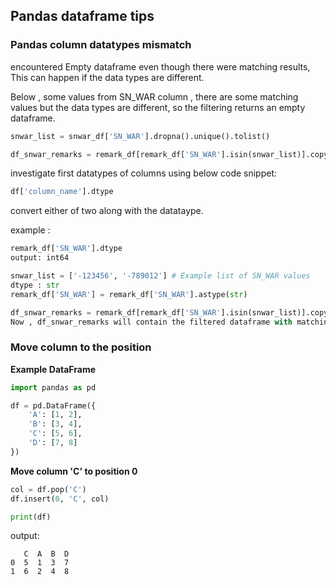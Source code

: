 ## Pandas dataframe tips


### Pandas column datatypes mismatch

encountered Empty dataframe even though there were matching results, This can happen if the data types are different.

Below , some values from SN_WAR column , there are some matching values but the data types are different, so the filtering returns an empty dataframe.
```python
snwar_list = snwar_df['SN_WAR'].dropna().unique().tolist()

df_snwar_remarks = remark_df[remark_df['SN_WAR'].isin(snwar_list)].copy()
```

investigate first datatypes of columns using below code snippet:
```python
df['column_name'].dtype

```

convert either of two along with the datataype.

example :

```python
remark_df['SN_WAR'].dtype
output: int64

snwar_list = ['-123456', '-789012'] # Example list of SN_WAR values
dtype : str 
remark_df['SN_WAR'] = remark_df['SN_WAR'].astype(str)

df_snwar_remarks = remark_df[remark_df['SN_WAR'].isin(snwar_list)].copy()
Now , df_snwar_remarks will contain the filtered dataframe with matching SN_WAR values.
```

### Move column to the position


**Example DataFrame**

```python
import pandas as pd

df = pd.DataFrame({
    'A': [1, 2],
    'B': [3, 4],
    'C': [5, 6],
    'D': [7, 8]
})
```
**Move column 'C' to position 0**

```python
col = df.pop('C')
df.insert(0, 'C', col)

print(df)
```

output:
```
   C  A  B  D
0  5  1  3  7
1  6  2  4  8
```

